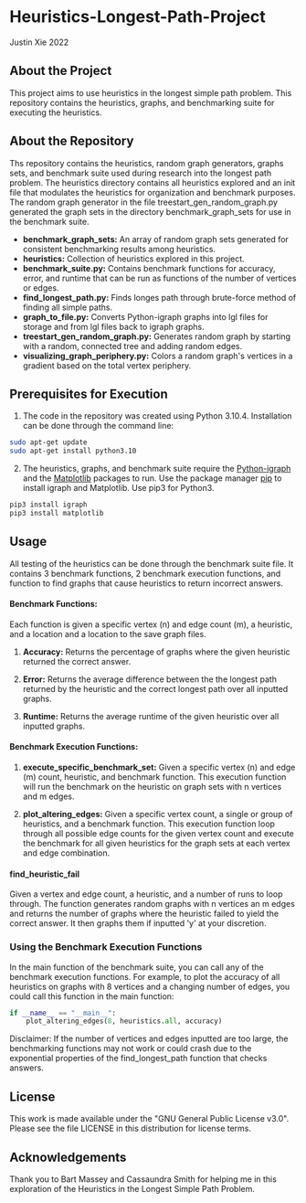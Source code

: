 # Heuristics-Longest-Path-Project
Justin Xie 2022

## About the Project
This project aims to use heuristics in the longest simple path problem. This repository contains the heuristics, graphs, and benchmarking suite for executing the heuristics.

## About the Repository
Ths repository contains the heuristics, random graph generators, graphs sets, and benchmark suite used during research into the longest path problem. The heuristics directory contains all heuristics explored and an init file that modulates the heuristics for organization and benchmark purposes. The random graph generator in the file treestart_gen_random_graph.py generated the graph sets in the directory benchmark_graph_sets for use in the benchmark suite.

- **benchmark_graph_sets:** An array of random graph sets generated for consistent benchmarking results among heuristics.
- **heuristics:** Collection of heuristics explored in this project.
- **benchmark_suite.py:** Contains benchmark functions for accuracy, error, and runtime that can be run as functions of the number of vertices or edges.
- **find_longest_path.py:** Finds longes path through brute-force method of finding all simple paths.
- **graph_to_file.py:** Converts Python-igraph graphs into lgl files for storage and from lgl files back to igraph graphs.
- **treestart_gen_random_graph.py:** Generates random graph by starting with a random, connected tree and adding random edges.
- **visualizing_graph_periphery.py:** Colors a random graph's vertices in a gradient based on the total vertex periphery.

## Prerequisites for Execution
1. The code in the repository was created using Python 3.10.4. Installation can be done through the command line:

```bash
sudo apt-get update
sudo apt-get install python3.10
```

2. The heuristics, graphs, and benchmark suite require the [Python-igraph](https://igraph.org/python/) and the [Matplotlib](https://matplotlib.org/) packages to run. Use the package manager [pip](https://pip.pypa.io/en/stable/) to install igraph and Matplotlib. Use pip3 for Python3.

```bash
pip3 install igraph
pip3 install matplotlib
```

## Usage
All testing of the heuristics can be done through the benchmark suite file. It contains 3 benchmark functions, 2 benchmark execution functions, and function to find graphs that cause heuristics to return incorrect answers.

#### Benchmark Functions:
Each function is given a specific vertex (n) and edge count (m), a heuristic, and a location and a location to the save graph files.

1. **Accuracy:** Returns the percentage of graphs where the given heuristic returned the correct answer. 

2. **Error:** Returns the average difference between the the longest path returned by the heuristic and the correct longest path over all inputted graphs.

3. **Runtime:** Returns the average runtime of the given heuristic over all inputted graphs.

#### Benchmark Execution Functions:
1. **execute_specific_benchmark_set:** Given a specific vertex (n) and edge (m) count, heuristic, and benchmark function. This execution function will run the benchmark on the heuristic on graph sets with n vertices and m edges.

2. **plot_altering_edges:** Given a specific vertex count, a single or group of heuristics, and a benchmark function. This execution function loop through all possible edge counts for the given vertex count and execute the benchmark for all given heuristics for the graph sets at each vertex and edge combination.

#### find_heuristic_fail 
Given a vertex and edge count, a heuristic, and a number of runs to loop through. The function generates random graphs with n vertices an m edges and returns the number of graphs where the heuristic failed to yield the correct answer. It then graphs them if inputted 'y' at your discretion.

### Using the Benchmark Execution Functions
In the main function of the benchmark suite, you can call any of the benchmark execution functions. For example, to plot the accuracy of all heuristics on graphs with 8 vertices and a changing number of edges, you could call this function in the main function:

```python
if __name__ == "__main__":
    plot_altering_edges(8, heuristics.all, accuracy)
```

Disclaimer: If the number of vertices and edges inputted are too large, the benchmarking functions may not work or could crash due to the exponential properties of the find_longest_path function that checks answers.

## License
This work is made available under the "GNU General Public License v3.0". Please see the file LICENSE in this distribution for license terms.

## Acknowledgements
Thank you to Bart Massey and Cassaundra Smith for helping me in this exploration of the Heuristics in the Longest Simple Path Problem.
